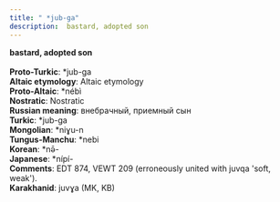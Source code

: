 ```yaml
---
title: " *jub-ga"
description:  bastard, adopted son
---
```

<strong> bastard, adopted son</strong><br><br>
<strong>Proto-Turkic</strong>:  *jub-ga<br>
<strong>Altaic etymology</strong>:  Altaic etymology<br>
<strong> Proto-Altaic</strong>:  *nébì<br>
<strong>Nostratic</strong>:  Nostratic<br>
<strong>Russian meaning</strong>:  внебрачный, приемный сын<br>
<strong>Turkic</strong>:  *jub-ga<br>
<strong>Mongolian</strong>:  *niɣu-n<br>
<strong>Tungus-Manchu</strong>:  *nebi<br>
<strong>Korean</strong>:  *nǝ̄-<br>
<strong>Japanese</strong>:  *nípí-<br>
<strong>Comments</strong>:  EDT 874, VEWT 209 (erroneously united with juvqa 'soft, weak').<br>
<strong>Karakhanid</strong>:  juvɣa (MK, KB)<br>


